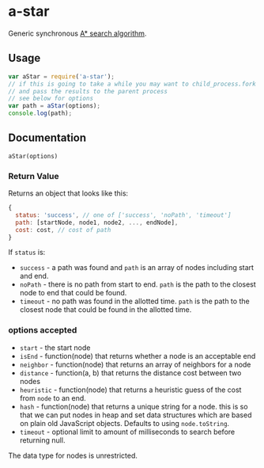 # a-star

Generic synchronous [A* search algorithm](http://en.wikipedia.org/wiki/A*_search_algorithm).

## Usage

```js
var aStar = require('a-star');
// if this is going to take a while you may want to child_process.fork
// and pass the results to the parent process
// see below for options
var path = aStar(options);
console.log(path);
```

## Documentation

`aStar(options)`

### Return Value

Returns an object that looks like this:

```js
{
  status: 'success', // one of ['success', 'noPath', 'timeout']
  path: [startNode, node1, node2, ..., endNode],
  cost: cost, // cost of path
}
```

If `status` is:

 * `success` - a path was found and `path` is an array of nodes including start
   and end.
 * `noPath` - there is no path from start to end. `path` is the path to the
   closest node to end that could be found.
 * `timeout` - no path was found in the allotted time. `path` is the path to
   the closest node that could be found in the allotted time.

### options accepted

 * `start` - the start node
 * `isEnd` - function(node) that returns whether a node is an acceptable end
 * `neighbor` - function(node) that returns an array of neighbors for a node
 * `distance` - function(a, b) that returns the distance cost between two
   nodes
 * `heuristic` - function(node) that returns a heuristic guess of the cost
   from `node` to an end.
 * `hash` - function(node) that returns a unique string for a node. this is
   so that we can put nodes in heap and set data structures which are based
   on plain old JavaScript objects. Defaults to using `node.toString`.
 * `timeout` - optional limit to amount of milliseconds to search before
   returning null.

The data type for nodes is unrestricted.
